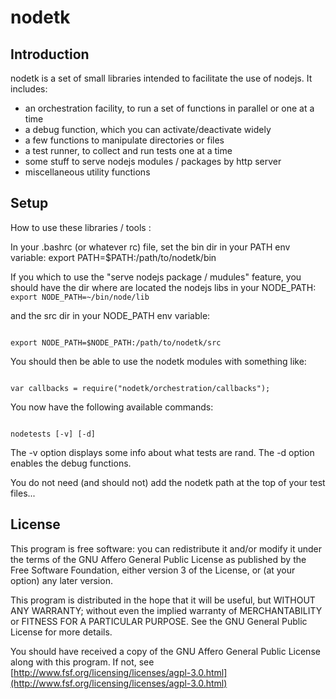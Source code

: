 # nodetk

## Introduction
nodetk is a set of small libraries intended to facilitate the use of nodejs.
It includes:

 * an orchestration facility, to run a set of functions in parallel or one at a time
 * a debug function, which you can activate/deactivate widely
 * a few functions to manipulate directories or files
 * a test runner, to collect and run tests one at a time
 * some stuff to serve nodejs modules / packages by http server
 * miscellaneous utility functions

## Setup
How to use these libraries / tools :

In your .bashrc (or whatever rc) file, set the bin dir in your PATH env variable:
export PATH=$PATH:/path/to/nodetk/bin

If you which to use the "serve nodejs package / mudules" feature, you should have
the dir where are located the nodejs libs in your NODE_PATH:
<code>
export NODE_PATH=~/bin/node/lib
</code>

and the src dir in your NODE_PATH env variable:
<pre><code>
export NODE_PATH=$NODE_PATH:/path/to/nodetk/src
</code></pre>

You should then be able to use the nodetk modules with something like:
<pre><code>
var callbacks = require("nodetk/orchestration/callbacks");
</code></pre>

You now have the following available commands:
<pre><code>
nodetests [-v] [-d]
</code></pre>

The -v option displays some info about what tests are rand.
The -d option enables the debug functions.


You do not need (and should not) add the nodetk path at the top of your test files...


## License

This program is free software: you can redistribute it and/or modify
it under the terms of the GNU Affero General Public License as published by
the Free Software Foundation, either version 3 of the License, or
(at your option) any later version.

This program is distributed in the hope that it will be useful,
but WITHOUT ANY WARRANTY; without even the implied warranty of
MERCHANTABILITY or FITNESS FOR A PARTICULAR PURPOSE.  See the
GNU General Public License for more details.

You should have received a copy of the GNU Affero General Public License
along with this program.  If not, see [http://www.fsf.org/licensing/licenses/agpl-3.0.html](http://www.fsf.org/licensing/licenses/agpl-3.0.html)

